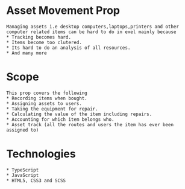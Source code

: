 # Asset Movement Prop
    Managing assets i.e desktop computers,laptops,printers and other computer related items can be hard to do in exel mainly because
    * Tracking becomes hard.
    * Items become too clutered.
    * Its hard to do an analysis of all resources.
    * And many more

# Scope
    This prop covers the following 
    * Recording items when bought.
    * Assigning assets to users.
    * Taking the equipment for repair.
    * Calculating the value of the item including repairs.
    * Accounting for which item belongs who.
    * Asset track (all the routes and users the item has ever been assigned to)

# Technologies
    * TypeScript
    * JavaScript
    * HTML5, CSS3 and SCSS
    